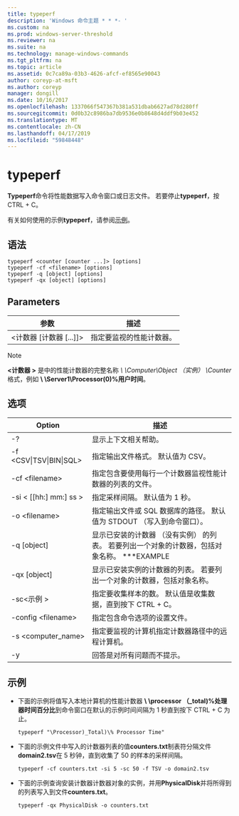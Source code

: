 ```yaml
---
title: typeperf
description: 'Windows 命令主题 * * *- '
ms.custom: na
ms.prod: windows-server-threshold
ms.reviewer: na
ms.suite: na
ms.technology: manage-windows-commands
ms.tgt_pltfrm: na
ms.topic: article
ms.assetid: 0c7ca89a-03b3-4626-afcf-ef8565e90043
author: coreyp-at-msft
ms.author: coreyp
manager: dongill
ms.date: 10/16/2017
ms.openlocfilehash: 1337066f547367b381a531dbab6627ad78d280ff
ms.sourcegitcommit: 0d0b32c8986ba7db9536e0b8648d4ddf9b03e452
ms.translationtype: MT
ms.contentlocale: zh-CN
ms.lasthandoff: 04/17/2019
ms.locfileid: "59848448"
---
```

# <a name="typeperf"></a>typeperf



**Typeperf**命令将性能数据写入命令窗口或日志文件。 若要停止**typeperf**，按 CTRL + C。

有关如何使用的示例**typeperf**，请参阅[示例](#BKMK_EXAMPLES)。

## <a name="syntax"></a>语法

```
typeperf <counter [counter ...]> [options]
typeperf -cf <filename> [options]
typeperf -q [object] [options]
typeperf -qx [object] [options]
```

## <a name="parameters"></a>Parameters

|参数|描述|
|---------|-----------|
|\<计数器 [计数器 [...]]>|指定要监视的性能计数器。|

> [!NOTE]
> **\<计数器 >** 是中的性能计数器的完整名称 *\\ \\Computer\Object （实例） \Counter*格式，例如 **\\ \\Server1\Processor(0)\%用户时间**。

## <a name="options"></a>选项

|Option|描述|
|---------|-----------|
|-?|显示上下文相关帮助。|
|-f \<CSV&verbar;TSV&verbar;BIN&verbar;SQL>|指定输出文件格式。 默认值为 CSV。|
|-cf \<filename>|指定包含要使用每行一个计数器监视性能计数器的列表的文件。|
|-si < [[hh:] mm:] ss >|指定采样间隔。 默认值为 1 秒。|
|-o \<filename>|指定输出文件或 SQL 数据库的路径。 默认值为 STDOUT （写入到命令窗口）。|
|-q [object]|显示已安装的计数器 （没有实例） 的列表。 若要列出一个对象的计数器，包括对象名称。 ***EXAMPLE|
|-qx [object]|显示已安装实例的计数器的列表。 若要列出一个对象的计数器，包括对象名称。|
|-sc\<示例 >|指定要收集样本的数。 默认值是收集数据，直到按下 CTRL + C。|
|-config \<filename>|指定包含命令选项的设置文件。|
|-s \<computer_name>|指定要监视的计算机指定计数器路径中的远程计算机。|
|-y|回答是对所有问题而不提示。|

## <a name="BKMK_EXAMPLES"></a>示例

-   下面的示例将值写入本地计算机的性能计数器 **\\ \\processor （_total)\%处理器时间百分比**到命令窗口在默认的示例时间间隔为 1 秒直到按下 CTRL + C 为止。  
    ```
    typeperf "\Processor)_Total)\% Processor Time"
    ```  
-   下面的示例文件中写入的计数器列表的值**counters.txt**制表符分隔文件**domain2.tsv**在 5 秒钟，直到收集了 50 的样本的采样间隔。  
    ```
    typeperf -cf counters.txt -si 5 -sc 50 -f TSV -o domain2.tsv
    ```  
-   下面的示例查询安装计数器计数器对象的实例，并用**PhysicalDisk**并将所得到的列表写入到文件**counters.txt**。  
    ```
    typeperf -qx PhysicalDisk -o counters.txt
    ```
